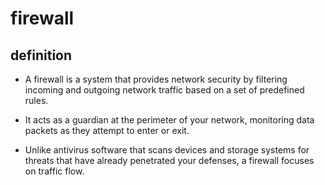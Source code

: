 # firewall

## definition 

* A firewall is a system that provides network security by filtering incoming and outgoing network traffic based on a set of predefined rules.

* It acts as a guardian at the perimeter of your network, monitoring data packets as they attempt to enter or exit.

* Unlike antivirus software that scans devices and storage systems for threats that have already penetrated your defenses, a firewall focuses on traffic flow.